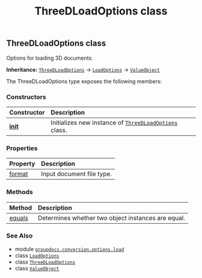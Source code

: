 ﻿---
title: ThreeDLoadOptions class
second_title: GroupDocs.Conversion for Python via .NET API References
description: 
type: docs
weight: 440
url: /python-net/groupdocs.conversion.options.load/threedloadoptions/
is_root: false
---

## ThreeDLoadOptions class

Options for loading 3D documents.



**Inheritance:** [`ThreeDLoadOptions`](/conversion/python-net/groupdocs.conversion.options.load/threedloadoptions) → 
[`LoadOptions`](/conversion/python-net/groupdocs.conversion.options.load/loadoptions) → 
[`ValueObject`](/conversion/python-net/groupdocs.conversion.contracts/valueobject)



The ThreeDLoadOptions type exposes the following members:

### Constructors
| Constructor | Description |
| :- | :- |
| [__init__](/conversion/python-net/groupdocs.conversion.options.load/threedloadoptions/__init__/#) | Initializes new instance of [`ThreeDLoadOptions`](/conversion/python-net/groupdocs.conversion.options.load/threedloadoptions) class. |


### Properties
| Property | Description |
| :- | :- |
| [format](/conversion/python-net/groupdocs.conversion.options.load/threedloadoptions/format) | Input document file type. |


### Methods
| Method | Description |
| :- | :- |
| [equals](/conversion/python-net/groupdocs.conversion.options.load/threedloadoptions/equals/#groupdocs.conversion.contracts.ValueObject) | Determines whether two object instances are equal. |



### See Also
* module [`groupdocs.conversion.options.load`](..)
* class [`LoadOptions`](/conversion/python-net/groupdocs.conversion.options.load/loadoptions)
* class [`ThreeDLoadOptions`](/conversion/python-net/groupdocs.conversion.options.load/threedloadoptions)
* class [`ValueObject`](/conversion/python-net/groupdocs.conversion.contracts/valueobject)

